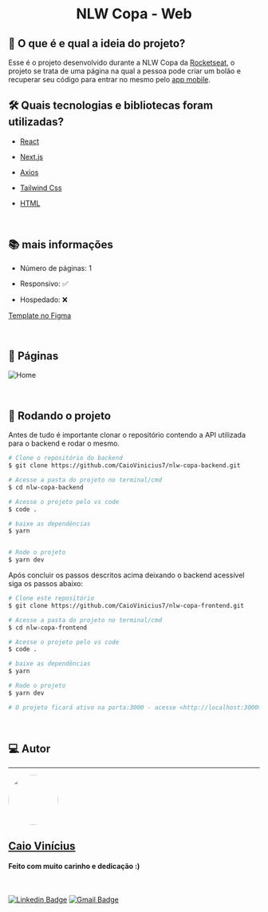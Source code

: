 <h1 align="center"> 
	NLW Copa - Web
</h1>

## 💭 O que é e qual a ideia do projeto?

Esse é o projeto desenvolvido durante a NLW Copa da [Rocketseat](https://www.rocketseat.com.br/), o projeto se trata de uma página na qual a pessoa pode criar um bolão e recuperar seu código para entrar no mesmo pelo [app mobile](https://github.com/CaioVinicius7/nlw-copa-mobile).
<br>

## 🛠 Quais tecnologias e bibliotecas foram utilizadas?

- [React](https://pt-br.reactjs.org/)

- [Next.js](https://nextjs.org/)

- [Axios](https://axios-http.com/ptbr/)

- [Tailwind Css](https://tailwindui.com/)

- [HTML](https://developer.mozilla.org/pt-BR/docs/Web/HTML)

<br>

## 📚 mais informações

- Número de páginas: 1

- Responsivo: ✅

- Hospedado: ❌

[Template no Figma](https://www.figma.com/file/DBv9JehsxaDm0V3aGVyOaG/Bol%C3%A3o-da-Copa?node-id=0%3A1)

<br>

## 📝 Páginas

![Home](https://i.imgur.com/Cbujdit.png)

<br>

## 🎲 Rodando o projeto

Antes de tudo é importante clonar o repositório contendo a API utilizada para o backend e rodar o mesmo.

```bash
# Clone o repositório do backend
$ git clone https://github.com/CaioVinicius7/nlw-copa-backend.git

# Acesse a pasta do projeto no terminal/cmd
$ cd nlw-copa-backend

# Acesse o projeto pelo vs code
$ code .

# baixe as dependências
$ yarn


# Rode o projeto
$ yarn dev
```

Após concluir os passos descritos acima deixando o backend acessível siga os passos abaixo:

```bash
# Clone este repositório
$ git clone https://github.com/CaioVinicius7/nlw-copa-frontend.git

# Acesse a pasta do projeto no terminal/cmd
$ cd nlw-copa-frontend

# Acesse o projeto pelo vs code
$ code .

# baixe as dependências
$ yarn

# Rode o projeto
$ yarn dev

# O projeto ficará ativo na porta:3000 - acesse <http://localhost:3000>
```

<br>

## 💻 Autor

---

<a href="https://www.facebook.com/caio.pereira.94695">
 <img style="border-radius: 50%;" src="https://avatars.githubusercontent.com/u/62827681?s=400&u=f0b18831e6690a901f956d637933b9ee2dca3104&v=4" width="100px;" alt=""/>
 <br>
 <h2><b>Caio Vinícius</b></h2></a>

<h4> Feito com muito carinho e dedicação :) </h4>

<br>

[![Linkedin Badge](https://img.shields.io/badge/-caio%20vinícius-blue?style=flat-square&logo=Linkedin&logoColor=white&link=https://www.linkedin.com/in/tgmarinho/)](https://www.linkedin.com/in/caio-vin%C3%ADcius-87a761200/)
[![Gmail Badge](https://img.shields.io/badge/-caio1525pereira@gmail.com-c14438?style=flat-square&logo=Gmail&logoColor=white&link=mailto:caio1525pereira@gmail.com)](mailto:caio1525pereira@gmail.com)
